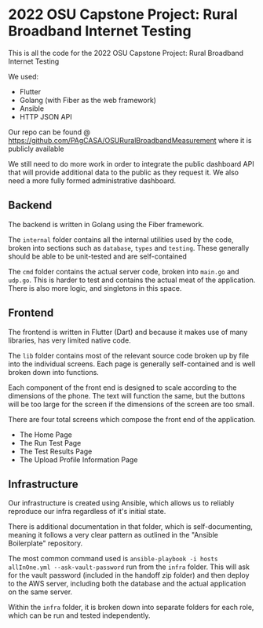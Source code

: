 # 2022 OSU Capstone Project: Rural Broadband Internet Testing

This is all the code for the 2022 OSU Capstone Project: Rural Broadband Internet Testing

We used:
- Flutter
- Golang (with Fiber as the web framework)
- Ansible
- HTTP JSON API

Our repo can be found @ https://github.com/PAgCASA/OSURuralBroadbandMeasurement where it is publicly available

We still need to do more work in order to integrate the public dashboard API that will provide additional data to the public as they request it. We also need a more fully formed administrative dashboard.

## Backend
The backend is written in Golang using the Fiber framework.

The `internal` folder contains all the internal utilities used by the code, broken into sections such as `database`, `types` and `testing`. These generally should be able to be unit-tested and are self-contained

The `cmd` folder contains the actual server code, broken into `main.go` and `udp.go`. This is harder to test and contains the actual meat of the application. There is also more logic, and singletons in this space.

## Frontend
The frontend is written in Flutter (Dart) and because it makes use of many libraries, has very limited native code.

The `lib` folder contains most of the relevant source code broken up by file into the individual screens. Each page is generally self-contained and is well broken down into functions.

Each component of the front end is designed to scale according to the dimensions of the phone. The text will function the same, but the buttons will be too large for the screen if the dimensions of the screen are too small.

There are four total screens which compose the front end of the application.
- The Home Page
- The Run Test Page
- The Test Results Page
- The Upload Profile Information Page

## Infrastructure
Our infrastructure is created using Ansible, which allows us to reliably reproduce our infra regardless of it's initial state.

There is additional documentation in that folder, which is self-documenting, meaning it follows a very clear pattern as outlined in the "Ansible Boilerplate" repository.

The most common command used is `ansible-playbook -i hosts allInOne.yml --ask-vault-password` run from the `infra` folder. This will ask for the vault password (included in the handoff zip folder) and then deploy to the AWS server, including both the database and the actual application on the same server.

Within the `infra` folder, it is broken down into separate folders for each role, which can be run and tested independently.